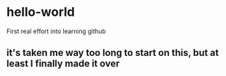 # hello-world
First real effort into learning github
## it's taken me way too long to start on this, but at least I finally made it over
